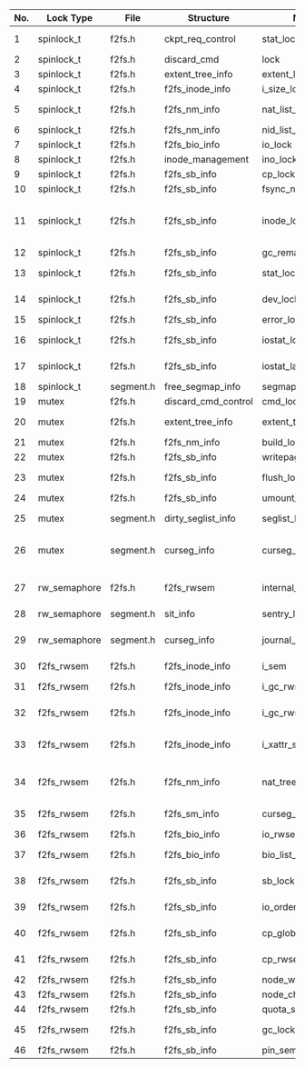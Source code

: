 | No. | Lock Type    | File      | Structure           | Member name               | Comment                                                         | Usage                                                        |
| --- | ------------ | --------- | ------------------- | ------------------------- | --------------------------------------------------------------- | ------------------------------------------------------------ |
| 1   | spinlock_t   | f2fs.h    | ckpt_req_control    | stat_lock                 | lock for below checkpoint time stats                            | [Link](./spinlock_t.md#spinlock_t-stat_lock)                 |
| 2   | spinlock_t   | f2fs.h    | discard_cmd         | lock                      | for state updating                                              | [Link](./spinlock_t.md#spinlock_t-discard_cmd)               |
| 3   | spinlock_t   | f2fs.h    | extent_tree_info    | extent_lock               | locking extent lru list                                         | [Link](./spinlock_t.md#spinlock_t-extent_tree_info)          |
| 4   | spinlock_t   | f2fs.h    | f2fs_inode_info     | i_size_lock               | protect last_disk_size                                          | [Link](./spinlock_t.md#spinlock_t-i_size_lock)               |
| 5   | spinlock_t   | f2fs.h    | f2fs_nm_info        | nat_list_lock             | protect clean nat entry list                                    | [Link](./spinlock_t.md#spinlock_t-nat_list_lock)             |
| 6   | spinlock_t   | f2fs.h    | f2fs_nm_info        | nid_list_lock             | protect nid lists ops                                           | [Link](./spinlock_t.md#spinlock_t-nid_list_lock)             |
| 7   | spinlock_t   | f2fs.h    | f2fs_bio_info       | io_lock                   | serialize DATAIOs                                               | [Link](./spinlock_t.md#spinlock_t-io_lock)                   |
| 8   | spinlock_t   | f2fs.h    | inode_management    | ino_lock                  | for ino entry lock                                              | [Link](./spinlock_t.md#spinlock_t-ino_lock)                  |
| 9   | spinlock_t   | f2fs.h    | f2fs_sb_info        | cp_lock                   | for flag in ckpt                                                | [Link](./spinlock_t.md#spinlock_t-cp_lock)                   |
| 10  | spinlock_t   | f2fs.h    | f2fs_sb_info        | fsync_node_lock           | for node entry lock                                             | [Link](./spinlock_t.md#spinlock_t-fsync_node_lock)           |
| 11  | spinlock_t   | f2fs.h    | f2fs_sb_info        | inode_lock[NR_INODE_TYPE] | for dirty inode list lock (DIR_INODE / FILE_INODE / DIRTY_META) | [Link](./spinlock_t.md#spinlock_t-inode_lock[NR_INODE_TYPE]) |
| 12  | spinlock_t   | f2fs.h    | f2fs_sb_info        | gc_remaining_trials_lock  |                                                                 | [Link](./spinlock_t.md#spinlock_t-gc_remaining_trials_lock)  |
| 13  | spinlock_t   | f2fs.h    | f2fs_sb_info        | stat_lock                 | lock for stat operations                                        | [Link](./spinlock_t.md#spinlock_t-stat_lock-1)               |
| 14  | spinlock_t   | f2fs.h    | f2fs_sb_info        | dev_lock                  | For multi devices & protect dirty_device                        | [Link](./spinlock_t.md#spinlock_t-dev_lock)                  |
| 15  | spinlock_t   | f2fs.h    | f2fs_sb_info        | error_lock                | protect errors array                                            | [Link](./spinlock_t.md#spinlock_t-error_lock)                |
| 16  | spinlock_t   | f2fs.h    | f2fs_sb_info        | iostat_lock               | #ifdef CONFIG_F2FS_IOSTAT                                       | [Link](./spinlock_t.md#spinlock_t-iostat_lock)               |
| 17  | spinlock_t   | f2fs.h    | f2fs_sb_info        | iostat_lat_lock           | #ifdef CONFIG_F2FS_IOSTAT                                       | [Link](./spinlock_t.md#spinlock_t-iostat_lat_lock)           |
| 18  | spinlock_t   | segment.h | free_segmap_info    | segmap_lock               | free segmap lock                                                | [Link](./spinlock_t.md#spinlock_t-segmap_lock)               |
| 19  | mutex        | f2fs.h    | discard_cmd_control | cmd_lock                  |                                                                 | [Link](./mutex.md#mutex-cmd_lock)                            |
| 20  | mutex        | f2fs.h    | extent_tree_info    | extent_tree_lock          | locking extent radix tree                                       | [Link](./mutex.md#mutex-extent_tree_lock)                    |
| 21  | mutex        | f2fs.h    | f2fs_nm_info        | build_lock                | lock for build free nids                                        | [Link](./mutex.md#mutex-build_lock)                          |
| 22  | mutex        | f2fs.h    | f2fs_sb_info        | writepages                | mutex for writepages()                                          | [Link](./mutex.md#mutex-writepages)                          |
| 23  | mutex        | f2fs.h    | f2fs_sb_info        | flush_lock                | for inode management & for flush exclusion                      | [Link](./mutex.md#mutex-flush_lock)                          |
| 24  | mutex        | f2fs.h    | f2fs_sb_info        | umount_mutex              | For shrinker support                                            | [Link](./mutex.md#mutex-umount_mutex)                        |
| 25  | mutex        | segment.h | dirty_seglist_info  | seglist_lock              | lock for segment bitmaps                                        | [Link](./mutex.md#mutex-seglist_lock)                        |
| 26  | mutex        | segment.h | curseg_info         | curseg_mutex              | for active log information & lock for consistency               | [Link](./mutex.md#mutex-curseg_mutex)                        |
| 27  | rw_semaphore | f2fs.h    | f2fs_rwsem          | internal_rwsem            | f2fs rw_sem wrapper for unfair to readers (option               | [Link](./rw_semaphore.md#rw_semaphore-internal_rwsem)        |
| 28  | rw_semaphore | segment.h | sit_info            | sentry_lock               | to protect SIT cache                                            | [Link](./rw_semaphore.md#rw_semaphore-sentry_lock)           |
| 29  | rw_semaphore | segment.h | curseg_info         | journal_rwsem             | for active log information & protect journal area               | [Link](./rw_semaphore.md#rw_semaphore-journal_rwsem)         |
| 30  | f2fs_rwsem   | f2fs.h    | f2fs_inode_info     | i_sem                     | protect fi info                                                 | [Link](./f2fs_rwsem.md#f2fs_rwsem-i_sem)                     |
| 31  | f2fs_rwsem   | f2fs.h    | f2fs_inode_info     | i_gc_rwsem[READ]          | avoid racing between foreground op and gc                       | [Link](./f2fs_rwsem.md#f2fs_rwsem-i_gc_rwsem[READ])          |
| 32  | f2fs_rwsem   | f2fs.h    | f2fs_inode_info     | i_gc_rwsem[WRITE]         | avoid racing between foreground op and gc                       | [Link](./f2fs_rwsem.md#f2fs_rwsem-i_gc_rwsem[WRITE])         |
| 33  | f2fs_rwsem   | f2fs.h    | f2fs_inode_info     | i_xattr_sem               | avoid racing between reading and changing EAs                   | [Link](./f2fs_rwsem.md#f2fs_rwsem-i_xattr_sem)               |
| 34  | f2fs_rwsem   | f2fs.h    | f2fs_nm_info        | nat_tree_lock             | NAT cache management & protect nat entry tree                   | [Link](./f2fs_rwsem.md#f2fs_rwsem-nat_tree_lock)             |
| 35  | f2fs_rwsem   | f2fs.h    | f2fs_sm_info        | curseg_lock               | for preventing curseg change                                    | [Link](./f2fs_rwsem.md#f2fs_rwsem-curseg_lock)               |
| 36  | f2fs_rwsem   | f2fs.h    | f2fs_bio_info       | io_rwsem                  | blocking op for bio                                             | [Link](./f2fs_rwsem.md#f2fs_rwsem-io_rwsem)                  |
| 37  | f2fs_rwsem   | f2fs.h    | f2fs_bio_info       | bio_list_lock             | lock to protect bio entry list                                  | [Link](./f2fs_rwsem.md#f2fs_rwsem-bio_list_lock)             |
| 38  | f2fs_rwsem   | f2fs.h    | f2fs_sb_info        | sb_lock                   | lock for raw super block                                        | [Link](./f2fs_rwsem.md#f2fs_rwsem-sb_lock)                   |
| 39  | f2fs_rwsem   | f2fs.h    | f2fs_sb_info        | io_order_lock             | keep migration IO order for LFS mode                            | [Link](./f2fs_rwsem.md#f2fs_rwsem-io_order_lock)             |
| 40  | f2fs_rwsem   | f2fs.h    | f2fs_sb_info        | cp_global_sem             | checkpoint procedure lock                                       | [Link](./f2fs_rwsem.md#f2fs_rwsem-cp_global_sem)             |
| 41  | f2fs_rwsem   | f2fs.h    | f2fs_sb_info        | cp_rwsem                  | blocking FS operations                                          | [Link](./f2fs_rwsem.md#f2fs_rwsem-cp_rwsem)                  |
| 42  | f2fs_rwsem   | f2fs.h    | f2fs_sb_info        | node_write                | locking node writes                                             | [Link](./f2fs_rwsem.md#f2fs_rwsem-node_write)                |
| 43  | f2fs_rwsem   | f2fs.h    | f2fs_sb_info        | node_change               | locking node change                                             | [Link](./f2fs_rwsem.md#f2fs_rwsem-node_change)               |
| 44  | f2fs_rwsem   | f2fs.h    | f2fs_sb_info        | quota_sem                 | blocking cp for flags                                           | [Link](./f2fs_rwsem.md#f2fs_rwsem-quota_sem)                 |
| 45  | f2fs_rwsem   | f2fs.h    | f2fs_sb_info        | gc_lock                   | for cleaning operations                                         | [Link](./f2fs_rwsem.md#f2fs_rwsem-gc_lock)                   |
| 46  | f2fs_rwsem   | f2fs.h    | f2fs_sb_info        | pin_sem                   | for pinned files                                                | [Link](./f2fs_rwsem.md#f2fs_rwsem-pin_sem)                   |